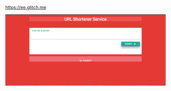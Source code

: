 https://ee.glitch.me

![demo](https://github.com/furball514/url_shortener_service/blob/glitch/Screen%20Recording%202017-09-13%20at%2009.12%20PM.gif)

